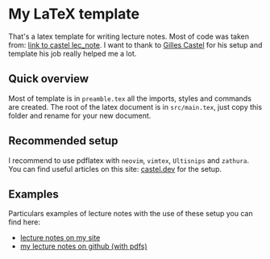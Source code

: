 # My LaTeX template
That's a latex template for writing lecture notes. Most of code was taken from: [link to castel lec_note](https://github.com/gillescastel/lecture-notes). I want to thank to [Gilles Castel](https://castel.dev) for his setup and template his job really helped me a lot.

## Quick overview
Most of template is in `preamble.tex` all the imports, styles and commands are created. The root of the latex document is in `src/main.tex`, just copy this folder and rename for your new document.

## Recommended setup
I recommend to use pdflatex with `neovim`, `vimtex`, `Ultisnips` and `zathura`. You can find useful articles on this site: [castel.dev](https://castel.dev/) for the setup.

## Examples
Particulars examples of lecture notes with the use of these setup you can find here:
- [lecture notes on my site](https://dobbikov.com/lecture_notes)
- [my lecture notes on github (with pdfs)](https://dobbikov.github.io/semester4-lecture-notes/)
